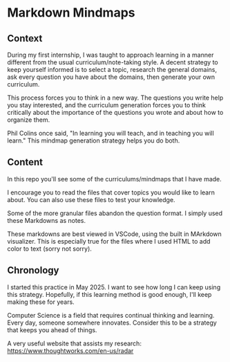 # Markdown Mindmaps
## Context
During my first internship, I was taught to approach learning in a manner different from the usual curriculum/note-taking style. A decent strategy to keep yourself informed is to select a topic, research the general domains, ask every question you have about the domains, then generate your own curriculum.

This process forces you to think in a new way. The questions you write help you stay interested, and the curriculum generation forces you to think critically about the importance of the questions you wrote and about how to organize them.

Phil Colins once said, "In learning you will teach, and in teaching you will learn." This mindmap generation strategy helps you do both.

## Content
In this repo you'll see some of the curriculums/mindmaps that I have made.

I encourage you to read the files that cover topics you would like to learn about. You can also use these files to test your knowledge.

Some of the more granular files abandon the question format. I simply used these Markdowns as notes.

These markdowns are best viewed in VSCode, using the built in MArkdown visualizer. This is especially true for the files where I used HTML to add color to text (sorry not sorry).
## Chronology
I started this practice in May 2025. I want to see how long I can keep using this strategy. Hopefully, if this learning method is good enough, I'll keep making these for years.

Computer Science is a field that requires continual thinking and learning. Every day, someone somewhere innovates. Consider this to be a strategy that keeps you ahead of things.

A very useful website that assists my research:  
https://www.thoughtworks.com/en-us/radar  

